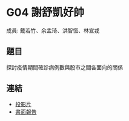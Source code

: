G04 謝舒凱好帥
======================
成員: 戴若竹、余孟琦、洪智恆、林宣戎  


## 題目
探討疫情期間確診病例數與股市之間各面向的關係

## 連結

<!-- 請記得修改下方的相對路徑及連結 -->

- [投影片](./G04_slides.pdf)
- [書面報告](./G04_report.pdf)  
